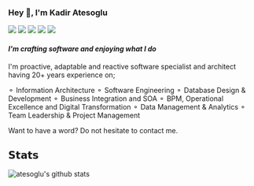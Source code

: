 ### Hey 👋, I'm Kadir Atesoglu

[![](https://img.shields.io/badge/-@kadiratesoglu-%231DA1F2?style=flat-square&logo=twitter&logoColor=ffffff)](https://twitter.com/kadiratesoglu)
[![](https://img.shields.io/badge/-@atesoglu-%23181717?style=flat-square&logo=github)](https://github.com/atesoglu)
[![](https://img.shields.io/badge/-Kadir%20Atesoglu-blue?style=flat-square&logo=Linkedin&logoColor=white&link=https://www.linkedin.com/in/kadir-atesoglu/)](https://www.linkedin.com/in/kadir-atesoglu/)
[![](https://img.shields.io/website?color=0ab9e6&style=flat-square&up_message=atesoglu.me&url=https%3A%2F%2Fatesoglu.me)](https://atesoglu.me)
<img src="https://komarev.com/ghpvc/?username=iammukeshm&color=ff69b4&style=flat-square" />

#### *I'm crafting software and enjoying what I do*
I'm proactive, adaptable and reactive software specialist and architect having 20+ years experience on;

⚬ Information Architecture
⚬ Software Engineering
⚬ Database Design & Development
⚬ Business Integration and SOA
⚬ BPM, Operational Excellence and Digital Transformation
⚬ Data Management & Analytics
⚬ Team Leadership & Project Management

Want to have a word? Do not hesitate to contact me.

## 𝗦𝘁𝗮𝘁𝘀

![atesoglu's github stats](https://github-readme-stats.vercel.app/api?username=atesoglu&show_icons=true)
